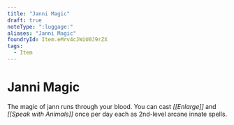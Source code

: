 ```yaml
---
title: "Janni Magic"
draft: true
noteType: ":luggage:"
aliases: "Janni Magic"
foundryId: Item.eMrv4cJWiU0J9rZX
tags:
  - Item
---
```


# Janni Magic

The magic of jann runs through your blood. You can cast _[[Enlarge]]_ and _[[Speak with Animals]]_ once per day each as 2nd-level arcane innate spells.
